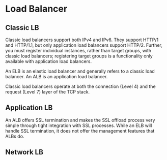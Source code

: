 # Load Balancer

## Classic LB

Classic load balancers support both IPv4 and IPv6. They support HTTP/1 and HTTP/1.1, but only application load balancers support HTTP/2. Further, you must register individual instances, rather than target groups, with classic load balancers; registering target groups is a functionality only available with application load balancers.


An ELB is an elastic load balancer and generally refers to a classic load balancer. An ALB is an application load balancer.

Classic load balancers operate at both the connection (Level 4) and the request (Level 7) layer of the TCP stack.


## Application LB

An ALB offers SSL termination and makes the SSL offload process very simple through tight integration with SSL processes. While an ELB will handle SSL termination, it does not offer the management features that ALBs do.



## Network LB
